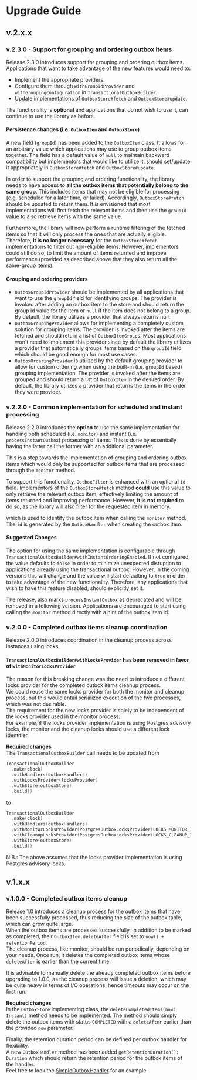 # Upgrade Guide

## v.2.x.x

### v.2.3.0 - Support for grouping and ordering outbox items

Release 2.3.0 introduces support for grouping and ordering outbox items. Applications that want to take advantage of
the new features would need to:
- Implement the appropriate providers.
- Configure them through `withGroupIdProvider` and `withGroupingConfiguration` in `TransactionalOutboxBuilder`.
- Update implementations of `OutboxStore#fetch` and `OutboxStore#update`.

The functionality is **optional** and applications that do not wish to use it, can continue to use the library as
before.

#### Persistence changes (i.e. `OutboxItem` and `OutboxStore`)

A new field (`groupId`) has been added to the `OutboxItem` class. It allows for an arbitrary value which applications
may use to group outbox items together. The field has a default value of `null` to maintain backward compatibility but
implementors that would like to utilize it, should set/update it appropriately in `OutboxStore#fetch` and
`OutboxStore#update`.

In order to support the grouping and ordering functionality, the library needs to have access to **all the outbox items
that potentially belong to the same group**. This includes items that may not be eligible for processing (e.g.
scheduled for a later time, or failed). Accordingly, `OutboxStore#fetch` should be updated to return them. It is
envisioned that most implementations will first fetch the relevant items and then use the `groupId` value to also
retrieve items with the same value.

Furthermore, the library will now perform a runtime filtering of the fetched items so that it will only process the
ones that are actually eligible. Therefore, **it is no longer necessary** for the `OutboxStore#fetch` implementations
to filter out non-eligible items. However, implementors could still do so, to limit the amount of items returned and
improve performance (provided as described above that they also return all the same-group items).

#### Grouping and ordering providers

- `OutboxGroupIdProvider` should be implemented by all applications that want to use the `groupId` field for 
  identifying groups. The provider is invoked after adding an outbox item to the store and should return the group id
  value for the item or `null` if the item does not belong to a group. By default, the library utilizes a provider that
  always returns null.
- `OutboxGroupingProvider` allows for implementing a completely custom solution for grouping items. The provider is
  invoked after the items are fetched and should return a list of `OutboxItemGroup`s. Most applications won't need
  to implement this provider since by default the library utilizes a provider that automatically groups items based on
  the `groupId` field which should be good enough for most use cases.
- `OutboxOrderingProvider` is utilized by the default grouping provider to allow for custom ordering when using the
  built-in (i.e. `groupId` based) grouping implementation. The provider is invoked after the items are grouped and
  should return a list of `OutboxItem` in the desired order. By default, the library utilizes a provider that returns
  the items in the order they were provider.

### v.2.2.0 - Common implementation for scheduled and instant processing

Release 2.2.0 introduces the **option** to use the same implementation for handling both scheduled (i.e. `monitor`) and
instant (i.e. `processInstantOutbox`) processing of items. This is done by essentially having the latter call the former
with an additional parameter.

This is a step towards the implementation of grouping and ordering outbox items which would only be supported for
outbox items that are processed through the `monitor` method.

To support this functionality, `OutboxFilter` is enhanced with an optional `id` field. Implementors of the
`OutboxStore#fetch` method **could** use this value to only retrieve the relevant outbox item, effectively limiting the
amount of items returned and improving performance. However, **it is not required** to do so, as the library will
also filter for the requested item in memory. 

which is used to identify the outbox item
when calling the `monitor` method. The `id` is generated by the `OutboxHandler` when creating the outbox item.

#### Suggested Changes

The option for using the same implementation is configurable through
`TransactionalOutboxBuilder#withInstantOrderingEnabled`. If not configured, the value defaults to `false` in order to
minimize unexpected disruption to applications already using the transactional outbox. However, in the coming versions
this will change and the value will start defaulting to `true` in order to take advantage of the new functionality.
Therefore, any applications that wish to have this feature disabled, should explicitly set it.

The release, also marks `processInstantOutbox` as deprecated and will be removed in a following version. Applications
are encouraged to start using calling the `monitor` method directly with a hint of the outbox item id.

### v.2.0.0 - Completed outbox items cleanup coordination

Release 2.0.0 introduces coordination in the cleanup process across instances using locks.

#### `TransactionalOutboxBuilder#withLocksProvider` has been removed in favor of `withMonitorLocksProvider`   
The reason for this breaking change was the need to introduce a different locks provider for the completed outbox items cleanup process.  
We could reuse the same locks provider for both the monitor and cleanup process, but this would entail serialized execution of the two processes, which was not desirable.    
The requirement for the new locks provider is solely to be independent of the locks provider used in the monitor process.  
For example, if the locks provider implementation is using Postgres advisory locks, the monitor and the cleanup locks should use a different lock identifier.

**Required changes**  
The `TransactionalOutboxBuilder` call needs to be updated from 
```kotlin
TransactionalOutboxBuilder
  .make(clock)
  .withHandlers(outboxHandlers)
  .withLocksProvider(locksProvider)
  .withStore(outboxStore)
  .build()
```
to
```kotlin
TransactionalOutboxBuilder
  .make(clock)
  .withHandlers(outboxHandlers)
  .withMonitorLocksProvider(PostgresOutboxLocksProvider(LOCKS_MONITOR_ID))
  .withCleanupLocksProvider(PostgresOutboxLocksProvider(LOCKS_CLEANUP_ID))
  .withStore(outboxStore)
  .build()
```
N.B.: The above assumes that the locks provider implementation is using Postgres advisory locks.

## v.1.x.x 

### v.1.0.0 - Completed outbox items cleanup

Release 1.0 introduces a cleanup process for the outbox items that have been successfully processed, thus reducing the size of the outbox table, which can grow quite large.  
When the outbox items are processes successfully, in addition to be marked as completed, their `OutboxItem.deleteAfter` field is set to `now() + retentionPeriod`.  
The cleanup process, like monitor, should be run periodically, depending on your needs. Once run, it deletes the completed
outbox items whose `deleteAfter` is earlier than the current time.

It is advisable to manually delete the already completed outbox items before upgrading to 1.0.0, as the cleanup process
will issue a deletion, which may be quite heavy in terms of I/O operations, hence timeouts may occur on the first run.

**Required changes**  
In the `OutboxStore` implementing class, the `deleteCompletedItems(now: Instant)` method needs to be implemented.
The method should simply delete the outbox items with status `COMPLETED` with a `deleteAfter` earlier than the provided `now` parameter.

Finally, the retention duration period can be defined per outbox handler for flexibility.  
A new `OutboxHandler` method has been added `getRetentionDuration(): Duration` which should return the retention period for the outbox items of the handler.  
Feel free to look the [SimpleOutboxHandler](./core/src/main/kotlin/io/github/bluegroundltd/outbox/SimpleOutboxHandler.kt) for an example.
